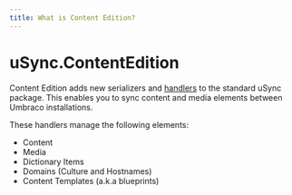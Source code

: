 ```yaml
---
title: What is Content Edition?
---
```


# uSync.ContentEdition

Content Edition adds new serializers and [handlers](../reference/handlers) to the standard uSync package. This enables you to sync content and media elements between Umbraco installations.

These handlers manage the following elements:

- Content
- Media
- Dictionary Items
- Domains (Culture and Hostnames)
- Content Templates (a.k.a blueprints)